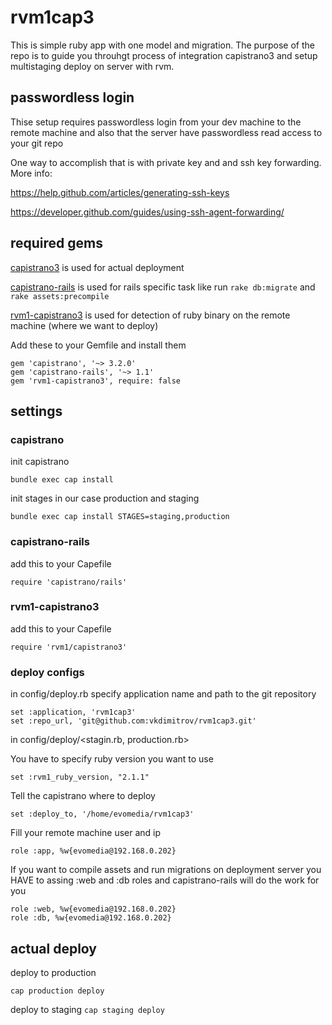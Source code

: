 rvm1cap3
========
This is simple ruby app with one model and migration. The purpose of the repo is to guide you throuhgt process of integration capistrano3 and setup multistaging deploy on server with rvm.

## passwordless login ##
Thise setup requires passwordless login from your dev machine to the remote machine and also that the server have passwordless read access to your git repo

One way to accomplish that is with private key and and ssh key forwarding. More info:

https://help.github.com/articles/generating-ssh-keys

https://developer.github.com/guides/using-ssh-agent-forwarding/

## required gems ##

<a href="https://github.com/capistrano/capistrano">capistrano3</a>  is used for actual deployment

<a href="https://github.com/capistrano/rails">capistrano-rails</a> is used for rails specific task like run `rake db:migrate` and `rake assets:precompile`

<a href="https://github.com/rvm/rvm1-capistrano3">rvm1-capistrano3</a> is used for detection of ruby binary on the remote machine (where we want to deploy) 

Add these to your Gemfile and install them
```
gem 'capistrano', '~> 3.2.0'
gem 'capistrano-rails', '~> 1.1'
gem 'rvm1-capistrano3', require: false
```
## settings ##

### capistrano ###
init capistrano

`bundle exec cap install`

init stages in our case production and staging

`bundle exec cap install STAGES=staging,production`

### capistrano-rails ###

add this to  your Capefile
```
require 'capistrano/rails'
```
### rvm1-capistrano3 ###

add this to your Capefile
```
require 'rvm1/capistrano3'
```
### deploy configs ###
in config/deploy.rb specify application name and path to the git repository
```
set :application, 'rvm1cap3'
set :repo_url, 'git@github.com:vkdimitrov/rvm1cap3.git'
```
in config/deploy/<stagin.rb, production.rb>

You have to specify ruby version you want to use 
```
set :rvm1_ruby_version, "2.1.1"
```
Tell the capistrano where to deploy 
```
set :deploy_to, '/home/evomedia/rvm1cap3'
```
Fill your remote machine user and ip
```
role :app, %w{evomedia@192.168.0.202}
```
If you want to compile assets and run migrations on deployment server you HAVE to assing :web and :db roles and capistrano-rails will do the work for you
```
role :web, %w{evomedia@192.168.0.202}
role :db, %w{evomedia@192.168.0.202}
```
## actual deploy ##

deploy to production

`cap production deploy`

deploy to staging
`cap staging deploy`
